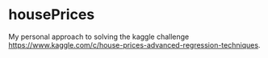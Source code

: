 # housePrices

My personal approach to solving the kaggle challenge https://www.kaggle.com/c/house-prices-advanced-regression-techniques.
